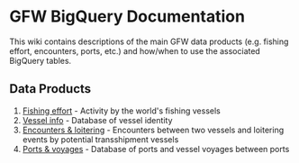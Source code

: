 # GFW BigQuery Documentation

This wiki contains descriptions of the main GFW data products (e.g. fishing effort, encounters, ports, etc.) and how/when to use the associated BigQuery tables.

## Data Products

1. [Fishing effort](https://github.com/GlobalFishingWatch/bigquery-documentation-wf827/wiki/Fishing-Effort) - Activity by the world's fishing vessels
2. [Vessel info](https://github.com/GlobalFishingWatch/bigquery-documentation-wf827/wiki/Vessel-info) - Database of vessel identity
3. [Encounters & loitering](https://github.com/GlobalFishingWatch/bigquery-documentation-wf827/wiki/Encounters-and-loitering) - Encounters between two vessels and loitering events by potential transshipment vessels
4. [Ports & voyages](https://github.com/GlobalFishingWatch/bigquery-documentation-wf827/wiki/Ports-and-voyages) - Database of ports and vessel voyages between ports
